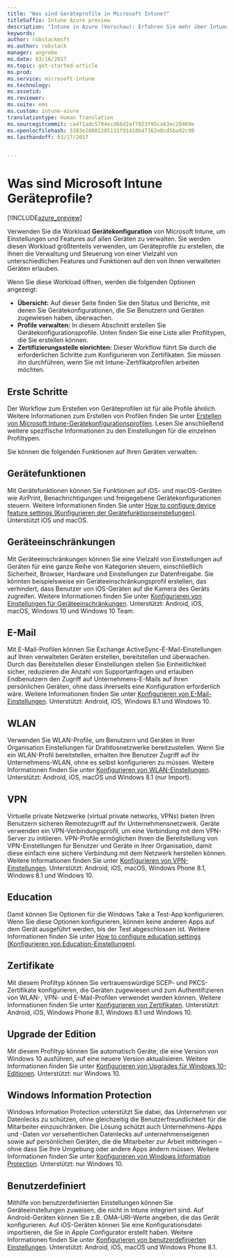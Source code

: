 ```yaml
---
title: "Was sind Geräteprofile in Microsoft Intune?"
titleSuffix: Intune Azure preview
description: "Intune in Azure (Vorschau): Erfahren Sie mehr über Intune-Geräteprofile und wie sie Ihnen helfen können, Geräte in Ihrem Unternehmen zu verwalten und zu schützen."
keywords: 
author: robstackmsft
ms.author: robstack
manager: angrobe
ms.date: 03/16/2017
ms.topic: get-started-article
ms.prod: 
ms.service: microsoft-intune
ms.technology: 
ms.assetid: 
ms.reviewer: 
ms.suite: ems
ms.custom: intune-azure
translationtype: Human Translation
ms.sourcegitcommit: ca4f1adc5704ecd66d2af7823f95ca63ec20469e
ms.openlocfilehash: 5383e20081285131f91418b47162e0cd5ba92c90
ms.lasthandoff: 03/17/2017


---
```


# <a name="what-are-microsoft-intune-device-profiles"></a>Was sind Microsoft Intune Geräteprofile?

[!INCLUDE[azure_preview](../includes/azure_preview.md)]

Verwenden Sie die Workload **Gerätekonfiguration** von Microsoft Intune, um Einstellungen und Features auf allen Geräten zu verwalten. Sie werden diesen Workload größtenteils verwenden, um Geräteprofile zu erstellen, die Ihnen die Verwaltung und Steuerung von einer Vielzahl von unterschiedlichen Features und Funktionen auf den von Ihnen verwalteten Geräten erlauben.

Wenn Sie diese Workload öffnen, werden die folgenden Optionen angezeigt:

- **Übersicht:** Auf dieser Seite finden Sie den Status und Berichte, mit denen Sie Gerätekonfigurationen, die Sie Benutzern und Geräten zugewiesen haben, überwachen.
- **Profile verwalten:** In diesem Abschnitt erstellen Sie Gerätekonfigurationsprofile. Unten finden Sie eine Liste aller Profiltypen, die Sie erstellen können.
- **Zertifizierungsstelle einrichten:** Dieser Workflow führt Sie durch die erforderlichen Schritte zum Konfigurieren von Zertifikaten. Sie müssen ihn durchführen, wenn Sie mit Intune-Zertifikatprofilen arbeiten möchten.

## <a name="getting-started"></a>Erste Schritte

Der Workflow zum Erstellen von Geräteprofilen ist für alle Profile ähnlich. Weitere Informationen zum Erstellen von Profilen finden Sie unter [Erstellen von Microsoft Intune-Gerätekonfigurationsprofilen](/intune-azure/configure-devices/how-to-create-device-profiles). Lesen Sie anschließend weitere spezifische Informationen zu den Einstellungen für die einzelnen Profiltypen.

Sie können die folgenden Funktionen auf Ihren Geräten verwalten:

## <a name="device-features"></a>Gerätefunktionen

Mit Gerätefunktionen können Sie Funktionen auf iOS- und macOS-Geräten wie AirPrint, Benachrichtigungen und freigegebene Gerätekonfigurationen steuern.
Weitere Informationen finden Sie unter [How to configure device feature settings (Konfigurieren der Gerätefunktionseinstellungen)](how-to-configure-device-features.md). Unterstützt iOS und macOS.

## <a name="device-restrictions"></a>Geräteeinschränkungen
Mit Geräteeinschränkungen können Sie eine Vielzahl von Einstellungen auf Geräten für eine ganze Reihe von Kategorien steuern, einschließlich Sicherheit, Browser, Hardware und Einstellungen zur Datenfreigabe. Sie könnten beispielsweise ein Geräteeinschränkungsprofil erstellen, das verhindert, dass Benutzer von iOS-Geräten auf die Kamera des Geräts zugreifen.
Weitere Informationen finden Sie unter [Konfigurieren von Einstellungen für Geräteeinschränkungen](how-to-configure-device-restrictions.md). Unterstützt: Android, iOS, macOS, Windows 10 und Windows 10 Team.

## <a name="email"></a>E-Mail
Mit E-Mail-Profilen können Sie Exchange ActiveSync-E-Mail-Einstellungen auf Ihren verwalteten Geräten erstellen, bereitstellen und überwachen. Durch das Bereitstellen dieser Einstellungen stellen Sie Einheitlichkeit sicher, reduzieren die Anzahl von Supportanfragen und erlauben Endbenutzern den Zugriff auf Unternehmens-E-Mails auf ihren persönlichen Geräten, ohne dass ihrerseits eine Konfiguration erforderlich wäre.
Weitere Informationen finden Sie unter [Konfigurieren von E-Mail-Einstellungen](how-to-configure-email-settings.md). Unterstützt: Android, iOS, Windows 8.1 und Windows 10.

## <a name="wi-fi"></a>WLAN
Verwenden Sie WLAN-Profile, um Benutzern und Geräten in Ihrer Organisation Einstellungen für Drahtlosnetzwerke bereitzustellen. Wenn Sie ein WLAN-Profil bereitstellen, erhalten Ihre Benutzer Zugriff auf Ihr Unternehmens-WLAN, ohne es selbst konfigurieren zu müssen.
Weitere Informationen finden Sie unter [Konfigurieren von WLAN-Einstellungen](how-to-configure-wi-fi-settings.md). Unterstützt: Android, iOS, macOS und Windows 8.1 (nur Import).

## <a name="vpn"></a>VPN
Virtuelle private Netzwerke (virtual private networks, VPNs) bieten Ihren Benutzern sicheren Remotezugriff auf Ihr Unternehmensnetzwerk. Geräte verwenden ein VPN-Verbindungsprofil, um eine Verbindung mit dem VPN-Server zu initiieren. VPN-Profile ermöglichen Ihnen die Bereitstellung von VPN-Einstellungen für Benutzer und Geräte in Ihrer Organisation, damit diese einfach eine sichere Verbindung mit dem Netzwerk herstellen können.
Weitere Informationen finden Sie unter [Konfigurieren von VPN-Einstellungen](how-to-configure-vpn-settings.md).
Unterstützt: Android, iOS, macOS, Windows Phone 8.1, Windows 8.1 und Windows 10.

## <a name="education"></a>Education
Damit können Sie Optionen für die Windows Take a Test-App konfigurieren. Wenn Sie diese Optionen konfigurieren, können keine anderen Apps auf dem Gerät ausgeführt werden, bis der Test abgeschlossen ist.
Weitere Informationen finden Sie unter [How to configure education settings (Konfigurieren von Education-Einstellungen)](how-to-configure-education-settings.md).

## <a name="certificates"></a>Zertifikate
Mit diesem Profiltyp können Sie vertrauenswürdige SCEP- und PKCS-Zertifikate konfigurieren, die Geräten zugewiesen und zum Authentifizieren von WLAN-, VPN- und E-Mail-Profilen verwendet werden können.
Weitere Informationen finden Sie unter [Konfigurieren von Zertifikaten](how-to-configure-certificates.md). Unterstützt: Android, iOS, Windows Phone 8.1, Windows 8.1 und Windows 10.

## <a name="edition-upgrade"></a>Upgrade der Edition
Mit diesem Profiltyp können Sie automatisch Geräte, die eine Version von Windows 10 ausführen, auf eine neuere Version aktualisieren. Weitere Informationen finden Sie unter [Konfigurieren von Upgrades für Windows 10-Editionen](how-to-configure-windows-10-edition-upgrade.md). Unterstützt: nur Windows 10.

## <a name="windows-information-protection"></a>Windows Information Protection
Windows Information Protection unterstützt Sie dabei, das Unternehmen vor Datenlecks zu schützen, ohne gleichzeitig die Benutzerfreundlichkeit für die Mitarbeiter einzuschränken. Die Lösung schützt auch Unternehmens-Apps und -Daten vor versehentlichen Datenlecks auf unternehmenseigenen sowie auf persönlichen Geräten, die die Mitarbeiter zur Arbeit mitbringen – ohne dass Sie Ihre Umgebung oder andere Apps ändern müssen.
Weitere Informationen finden Sie unter [Konfigurieren von Windows Information Protection](how-to-configure-windows-information-protection.md). Unterstützt: nur Windows 10.

## <a name="custom"></a>Benutzerdefiniert
Mithilfe von benutzerdefinierten Einstellungen können Sie Geräteeinstellungen zuweisen, die nicht in Intune integriert sind. Auf Android-Geräten können Sie z.B. OMA-URI-Werte angeben, die das Gerät konfigurieren. Auf iOS-Geräten können Sie eine Konfigurationsdatei importieren, die Sie in Apple Configurator erstellt haben.
Weitere Informationen finden Sie unter [Konfigurieren von benutzerdefinierten Einstellungen](how-to-configure-custom-settings.md). Unterstützt: Android, iOS, macOS und Windows Phone 8.1.

